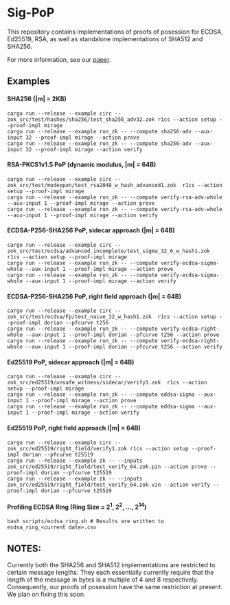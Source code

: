 # Sig-PoP
This repository contains implementations of proofs of posession for ECDSA, Ed25519, RSA, as well as standalone implementations of SHA512 and SHA256.

For more information, see our [paper](https://eprint.iacr.org/2025/538).


## Examples
#### SHA256 (|m| = 2KB)
    cargo run --release --example circ -- zok_src/test/hashes/sha256/test_sha256_adv32.zok r1cs --action setup --proof-impl mirage
    cargo run --release --example run_zk -- --compute sha256-adv --aux-input 32 --proof-impl mirage --action prove
    cargo run --release --example run_zk -- --compute sha256-adv --aux-input 32 --proof-impl mirage --action verify

#### RSA-PKCS1v1.5 PoP (dynamic modulus, |m| = 64B)
    cargo run --release --example circ -- zok_src/test/modexpon/test_rsa2048_w_hash_advanced1.zok  r1cs --action setup --proof-impl mirage
    cargo run --release --example run_zk -- --compute verify-rsa-adv-whole --aux-input 1 --proof-impl mirage --action prove
    cargo run --release --example run_zk -- --compute verify-rsa-adv-whole --aux-input 1 --proof-impl mirage --action verify

#### ECDSA-P256-SHA256 PoP, sidecar approach (|m| = 64B)
    cargo run --release --example circ -- zok_src/test/ecdsa/advanced_incomplete/test_sigma_32_6_w_hash1.zok r1cs --action setup --proof-impl mirage
    cargo run --release --example run_zk -- --compute verify-ecdsa-sigma-whole --aux-input 1 --proof-impl mirage --action prove
    cargo run --release --example run_zk -- --compute verify-ecdsa-sigma-whole --aux-input 1 --proof-impl mirage --action verify

#### ECDSA-P256-SHA256 PoP, right field approach (|m| = 64B)
    cargo run --release --example circ -- zok_src/test/ecdsa/Fp/test_naive_32_w_hash1.zok  r1cs --action setup --proof-impl dorian --pfcurve t256
    cargo run --release --example run_zk -- --compute verify-ecdsa-right-whole --aux-input 1 --proof-impl dorian --pfcurve t256 --action prove
    cargo run --release --example run_zk -- --compute verify-ecdsa-right-whole --aux-input 1 --proof-impl dorian --pfcurve t256 --action verify

#### Ed25519 PoP, sidecar approach (|m| = 64B)
    cargo run --release --example circ -- zok_src/ed25519/unsafe_witness/sidecar/verify1.zok  r1cs --action setup --proof-impl mirage
    cargo run --release --example run_zk -- --compute eddsa-sigma --aux-input 1 --proof-impl mirage --action prove
    cargo run --release --example run_zk -- --compute eddsa-sigma --aux-input 1 --proof-impl mirage --action verify

#### Ed25519 PoP, right field approach (|m| = 64B)
    cargo run --release --example circ -- zok_src/ed25519/right_field/verify1.zok r1cs --action setup --proof-impl dorian --pfcurve t25519
    cargo run --release --example zk -- --inputs zok_src/ed25519/right_field/test_verify_64.zok.pin --action prove --proof-impl dorian --pfcurve t25519
    cargo run --release --example zk -- --inputs zok_src/ed25519/right_field/test_verify_64.zok.vin --action verify --proof-impl dorian --pfcurve t25519

#### Profiling ECDSA Ring (Ring Size = $2^1$, $2^2$, ..., $2^{14}$)
    bash scripts/ecdsa_ring.sh # Results are written to ecdsa_ring_<current date>.csv

## NOTES:

Currently both the SHA256 and SHA512 implementations are restricted to certain message lengths. They each essentially currently require that the length of the message in bytes is a multiple of 4 and 8 respectively. Consequently, our proofs of posession have the same restriction at present. We plan on fixing this soon.
